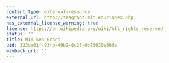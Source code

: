 ```yaml
---
content_type: external-resource
external_url: http://seagrant.mit.edu/index.php
has_external_license_warning: true
license: https://en.wikipedia.org/wiki/All_rights_reserved
status: ''
title: MIT Sea Grant
uid: 323da01f-93fb-49b2-8c23-0c25030e56de
wayback_url: ''
---
```

